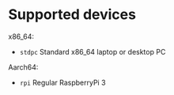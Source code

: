 # Supported devices

x86_64:

- ``stdpc`` Standard x86_64 laptop or desktop PC

Aarch64:

- ``rpi`` Regular RaspberryPi 3

